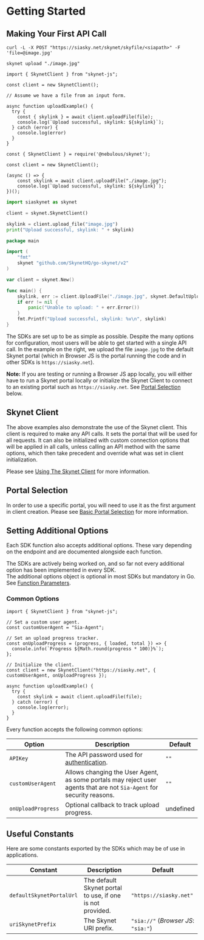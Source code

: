 # Getting Started

## Making Your First API Call

```shell--curl
curl -L -X POST "https://siasky.net/skynet/skyfile/<siapath>" -F 'file=@image.jpg'
```

```shell--cli
skynet upload "./image.jpg"
```

```javascript--browser
import { SkynetClient } from "skynet-js";

const client = new SkynetClient();

// Assume we have a file from an input form.

async function uploadExample() {
  try {
    const { skylink } = await client.uploadFile(file);
    console.log(`Upload successful, skylink: ${skylink}`);
  } catch (error) {
    console.log(error)
  }
}
```

```javascript--node
const { SkynetClient } = require('@nebulous/skynet');

const client = new SkynetClient();

(async () => {
	const skylink = await client.uploadFile("./image.jpg");
	console.log(`Upload successful, skylink: ${skylink}`);
})();
```

```python
import siaskynet as skynet

client = skynet.SkynetClient()

skylink = client.upload_file("image.jpg")
print("Upload successful, skylink: " + skylink)
```

```go
package main

import (
	"fmt"
	skynet "github.com/SkynetHQ/go-skynet/v2"
)

var client = skynet.New()

func main() {
	skylink, err := client.UploadFile("./image.jpg", skynet.DefaultUploadOptions)
	if err != nil {
		panic("Unable to upload: " + err.Error())
	}
	fmt.Printf("Upload successful, skylink: %v\n", skylink)
}
```

The SDKs are set up to be as simple as possible. Despite the many options for
configuration, most users will be able to get started with a single API call. In
the example on the right, we upload the file `image.jpg` to the default Skynet
portal (which in Browser JS is the portal running the code and in other SDKs is
`https://siasky.net`).

**Note:** If you are testing or running a Browser JS app locally, you will
either have to run a Skynet portal locally or initialize the Skynet Client to
connect to an existing portal such as `https://siasky.net`. See [Portal
Selection](#portal-selection) below.

## Skynet Client

The above examples also demonstrate the use of the Skynet client. This client is
required to make any API calls. It sets the portal that will be used for all
requests. It can also be initialized with custom connection options that will
be applied in all calls, unless calling an API method with the same options,
which then take precedent and override what was set in client initialization.

Please see [Using The Skynet Client](#using-the-skynet-client) for more information.

## Portal Selection

In order to use a specific portal, you will need to use it as the first argument
in client creation. Please see [Basic Portal Selection](#basic-portal-selection)
for more information.

## Setting Additional Options

Each SDK function also accepts additional options. These vary depending on the
endpoint and are documented alongside each function.

<aside class="warning">
The SDKs are actively being worked on, and so far not every additional option
has been implemented in every SDK.
</aside>

<aside class="notice">
The additional options object is optional in most SDKs but mandatory in Go. See
<a href="#function-parameters">Function Parameters</a>.
</aside>

### Common Options

```javascript--browser
import { SkynetClient } from "skynet-js";

// Set a custom user agent.
const customUserAgent = "Sia-Agent";

// Set an upload progress tracker.
const onUploadProgress = (progress, { loaded, total }) => {
  console.info(`Progress ${Math.round(progress * 100)}%`);
};

// Initialize the client.
const client = new SkynetClient("https://siasky.net", { customUserAgent, onUploadProgress });

async function uploadExample() {
  try {
    const skylink = await client.uploadFile(file);
  } catch (error) {
    console.log(error);
  }
}
```

Every function accepts the following common options:

Option | Description | Default
------ | ----------- | -------
`APIKey` | The API password used for [authentication](#api-authentication). | `""`
`customUserAgent` | Allows changing the User Agent, as some portals may reject user agents that are not `Sia-Agent` for security reasons. | `""`
`onUploadProgress` | Optional callback to track upload progress. | undefined

## Useful Constants

Here are some constants exported by the SDKs which may be of use in applications.

Constant | Description | Default
-------- | ----------- | -------
`defaultSkynetPortalUrl` | The default Skynet portal to use, if one is not provided. | `"https://siasky.net"`
`uriSkynetPrefix` | The Skynet URI prefix. | `"sia://"` (*Browser JS*: `"sia:"`)
